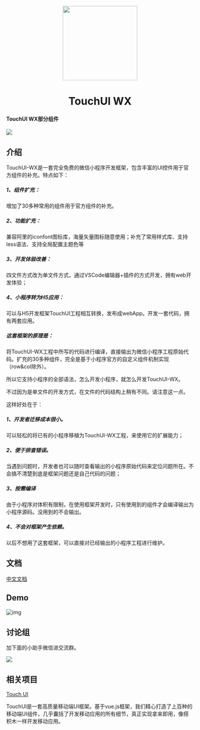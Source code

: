 <p align="center">

<img width="200" height="200" src="https://github.com/uileader/touchui/blob/master/images/about_logo.png" />

</p>

<h1 align="center">TouchUI WX</h1>



####  TouchUI WX部分组件

<img src="https://github.com/uileader/touchui/blob/master/img/2.png" />



## 介绍

TouchUI-WX是一套完全免费的微信小程序开发框架，包含丰富的UI控件用于官方组件的补充。特点如下：

##### 1、组件扩充：

增加了30多种常用的组件用于官方组件的补充。

##### 2、功能扩充：

兼容阿里的iconfont图标库，海量矢量图标随意使用；补充了常用样式库、支持less语法、支持全局配置主题色等

##### 3、开发体验改善：

四文件方式改为单文件方式，通过VSCode编辑器+插件的方式开发，拥有web开发体验；

##### 4、小程序转为H5应用：

可以与H5开发框架TouchUI工程相互转换，发布成webApp。开发一套代码，拥有两套应用。

##### 这套框架的原理是：

将TouchUI-WX工程中所写的代码进行编译，直接输出为微信小程序工程原始代码。扩充的30多种组件，完全是基于小程序官方的自定义组件机制实现（row&col除外）。

所以它支持小程序的全部语法，怎么开发小程序，就怎么开发TouchUI-WX。

不过因为是单文件的开发方式，在文件的代码结构上稍有不同。请注意这一点。

这样好处在于：

##### 1、开发者迁移成本很小。

可以轻松的将已有的小程序移植为TouchUI-WX工程，来使用它的扩展能力；

##### 2、便于排查错误。

当遇到问题时，开发者也可以随时查看输出的小程序原始代码来定位问题所在。不会搞不清楚到底是框架问题还是自己代码的问题；

##### 3、按需编译

由于小程序对体积有限制，在使用框架开发时，只有使用到的组件才会编译输出为小程序源码。没用到的不会输出。

##### 4、不会对框架产生依赖。

以后不想用了这套框架，可以直接对已经输出的小程序工程进行维护。

## 文档

<a href="http://www.touchui.io/touchui_doc_wx">中文文档</a>

## Demo

![img](http://www.touchui.io/img/minapp.jpg)



## 讨论组

加下面的小助手微信进交流群。

 <img src="http://www.touchui.io/img/weixin_frank.png" />



## 相关项目

<a href="https://github.com/uileader/touchui" >Touch UI</a>

TouchUI是一套高质量移动端UI框架。基于vue.js框架，我们精心打造了上百种的移动端UI组件，几乎囊括了开发移动应用的所有细节，真正实现拿来即用，像搭积木一样开发移动应用。